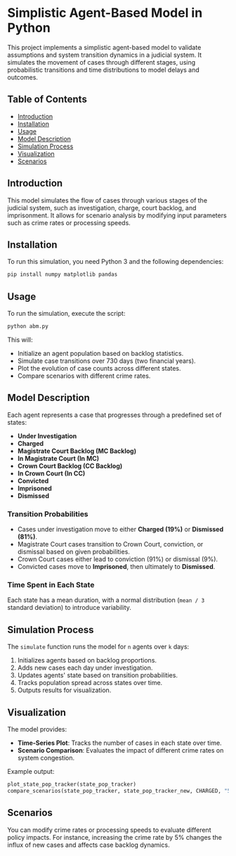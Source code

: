 # Simplistic Agent-Based Model in Python

This project implements a simplistic agent-based model to validate assumptions and system transition dynamics in a judicial system. It simulates the movement of cases through different stages, using probabilistic transitions and time distributions to model delays and outcomes.

## Table of Contents
- [Introduction](#introduction)
- [Installation](#installation)
- [Usage](#usage)
- [Model Description](#model-description)
- [Simulation Process](#simulation-process)
- [Visualization](#visualization)
- [Scenarios](#scenarios)

## Introduction
This model simulates the flow of cases through various stages of the judicial system, such as investigation, charge, court backlog, and imprisonment. It allows for scenario analysis by modifying input parameters such as crime rates or processing speeds.

## Installation
To run this simulation, you need Python 3 and the following dependencies:

```sh
pip install numpy matplotlib pandas
```

## Usage
To run the simulation, execute the script:

```sh
python abm.py
```

This will:
- Initialize an agent population based on backlog statistics.
- Simulate case transitions over 730 days (two financial years).
- Plot the evolution of case counts across different states.
- Compare scenarios with different crime rates.

## Model Description
Each agent represents a case that progresses through a predefined set of states:

- **Under Investigation**
- **Charged**
- **Magistrate Court Backlog (MC Backlog)**
- **In Magistrate Court (In MC)**
- **Crown Court Backlog (CC Backlog)**
- **In Crown Court (In CC)**
- **Convicted**
- **Imprisoned**
- **Dismissed**

### Transition Probabilities
- Cases under investigation move to either **Charged (19%)** or **Dismissed (81%)**.
- Magistrate Court cases transition to Crown Court, conviction, or dismissal based on given probabilities.
- Crown Court cases either lead to conviction (91%) or dismissal (9%).
- Convicted cases move to **Imprisoned**, then ultimately to **Dismissed**.

### Time Spent in Each State
Each state has a mean duration, with a normal distribution (`mean / 3` standard deviation) to introduce variability.

## Simulation Process
The `simulate` function runs the model for `n` agents over `k` days:

1. Initializes agents based on backlog proportions.
2. Adds new cases each day under investigation.
3. Updates agents' state based on transition probabilities.
4. Tracks population spread across states over time.
5. Outputs results for visualization.

## Visualization
The model provides:

- **Time-Series Plot**: Tracks the number of cases in each state over time.
- **Scenario Comparison**: Evaluates the impact of different crime rates on system congestion.

Example output:

```python
plot_state_pop_tracker(state_pop_tracker)
compare_scenarios(state_pop_tracker, state_pop_tracker_new, CHARGED, "5 percent increase in crime rate")
```

## Scenarios
You can modify crime rates or processing speeds to evaluate different policy impacts. For instance, increasing the crime rate by 5% changes the influx of new cases and affects case backlog dynamics.


